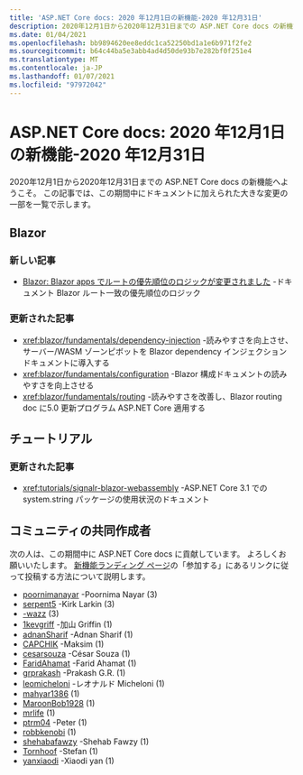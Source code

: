 ```yaml
---
title: 'ASP.NET Core docs: 2020 年12月1日の新機能-2020 年12月31日'
description: 2020年12月1日から2020年12月31日までの ASP.NET Core docs の新機能
ms.date: 01/04/2021
ms.openlocfilehash: bb9894620ee8eddc1ca52250bd1a1e6b971f2fe2
ms.sourcegitcommit: b64c44ba5e3abb4ad4d50de93b7e282bf0f251e4
ms.translationtype: MT
ms.contentlocale: ja-JP
ms.lasthandoff: 01/07/2021
ms.locfileid: "97972042"
---
```

# <a name="aspnet-core-docs-whats-new-for-december-1-2020---december-31-2020"></a>ASP.NET Core docs: 2020 年12月1日の新機能-2020 年12月31日

2020年12月1日から2020年12月31日までの ASP.NET Core docs の新機能へようこそ。 この記事では、この期間中にドキュメントに加えられた大きな変更の一部を一覧で示します。

## <a name="blazor"></a>Blazor

### <a name="new-articles"></a>新しい記事

- [Blazor: Blazor apps でルートの優先順位のロジックが変更されました](/dotnet/core/compatibility/aspnet-core/5.0/blazor-routing-logic-changed) -ドキュメント Blazor ルート一致の優先順位のロジック

### <a name="updated-articles"></a>更新された記事

- <xref:blazor/fundamentals/dependency-injection> -読みやすさを向上させ、サーバー/WASM ゾーンピボットを Blazor dependency インジェクションドキュメントに導入する
- <xref:blazor/fundamentals/configuration> -Blazor 構成ドキュメントの読みやすさを向上させる
- <xref:blazor/fundamentals/routing> -読みやすさを改善し、Blazor routing doc に5.0 更新プログラム ASP.NET Core 適用する

## <a name="tutorials"></a>チュートリアル

### <a name="updated-articles"></a>更新された記事

- <xref:tutorials/signalr-blazor-webassembly> -ASP.NET Core 3.1 での system.string パッケージの使用状況のドキュメント

## <a name="community-contributors"></a>コミュニティの共同作成者

次の人は、この期間中に ASP.NET Core docs に貢献しています。 よろしくお願いいたします。 [新機能ランディング ページ](index.yml)の「参加する」にあるリンクに従って投稿する方法について説明します。

- [poornimanayar](https://github.com/poornimanayar) -Poornima Nayar (3)
- [serpent5](https://github.com/serpent5) -Kirk Larkin (3)
- [-wazz](https://github.com/the-wazz) (3)
- [1kevgriff](https://github.com/1kevgriff) -加山 Griffin (1)
- [adnanSharif](https://github.com/adnanSharif) -Adnan Sharif (1)
- [CAPCHIK](https://github.com/CAPCHIK) -Maksim (1)
- [cesarsouza](https://github.com/cesarsouza) -César Souza (1)
- [FaridAhamat](https://github.com/FaridAhamat) -Farid Ahamat (1)
- [grprakash](https://github.com/grprakash) -Prakash G.R. (1)
- [leomicheloni](https://github.com/leomicheloni) -レオナルド Micheloni (1)
- [mahyar1386](https://github.com/mahyar1386) (1)
- [MaroonBob1928](https://github.com/MaroonBob1928) (1)
- [mrlife](https://github.com/mrlife) (1)
- [ptrm04](https://github.com/ptrm04) -Peter (1)
- [robbkenobi](https://github.com/robbkenobi) (1)
- [shehabafawzy](https://github.com/shehabafawzy) -Shehab Fawzy (1)
- [Tornhoof](https://github.com/Tornhoof) -Stefan (1)
- [yanxiaodi](https://github.com/yanxiaodi) -Xiaodi yan (1)
